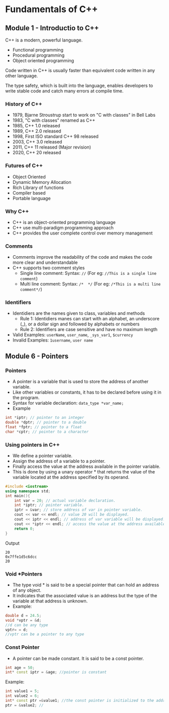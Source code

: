 # Fundamentals of C++

## Module 1 - Introductio to C++

C++ is a modern, powerful language.

- Functional programming
- Procedural programming
- Object oriented programming

Code written in C++ is usually faster than equivalent code written in any other language.

The type safety, which is built into the language, enables developers to write stable code and catch many errors at compile time.

### History of C++

- 1979, Bjarne Stroustrup start to work on "C with classes" in Bell Labs
- 1983, "C with classes" renamed as C++
- 1985, C++ 1.0 released
- 1989, C++ 2.0 released
- 1998, First ISO standard C++ 98 released
- 2003, C++ 3.0 released
- 2011, C++ 11 released (Major revision)
- 2020, C++ 20 released

### Futures of C++

- Object Oriented
- Dynamic Memory Allocation
- Rich Library of functions
- Compiler based
- Portable language

### Why C++

- C++ is an object-oriented programming language
- C++ use multi-paradigm programming approach
- C++ provides the user complete control over memory management

### Comments

- Comments improve the readability of the code and makes the code more clear and understandable
- C++ supports two comment styles
    + Single line comment: Syntax: ```//``` (For eg: ```//This is a single line comment```)
    + Multi line comment: Syntax: ```/*  */``` (For eg: ```/*This is a multi line comment*/```)
    
### Identifiers

- Identidiers are the names given to class, variables and methods
    + Rule 1: Identidiers manes can start with an alphabet, an underscore (_), or a dollar sign and followed by alphabets or numbers
    + Rule 2: Identifiers are case sensitive and have no maximum length
- Valid Examples: `userName`, `user_name`, `_sys_var1`, `$currency`
- Invalid Examples: `1username`, `user name`

## Module 6 - Pointers

### Pointers

- A pointer is a variable that is used to store the address of another variable.
- Like other variables or constants, it has to be declared before using it in the program.
- Syntax for variable declaration: ```data_type *var_name;```
- Example

```C++ 
int *iptr; // pointer to an integer
double *dptr; // pointer to a double
float *fptr; // pointer to a float
char *cptr; // pointer to a character
```

### Using pointers in C++

- We define a pointer variable.
- Assign the address of a variable to a pointer.
- Finally access the value at the address available in the pointer variable.
- This is done by using a unary operator * that returns the value of the variable located at the address specified by its operand.
                    
```C++
#include <iostream>
using namespace std;
int main(){
    int var = 20; // actual variable declaration.
    int *iptr; // pointer variable.
    iptr = &var; // store address of var in pointer variable.
    cout << var << endl; // value 20 will be displayed.
    cout << iptr << endl; // address of var variable will be displayed.
    cout << *iptr << endl; // access the value at the address available in the pointer variable.
    return 0;
}
```

Output

```
20
0x7ffe1d5c6dcc
20
```

### Void *Pointers

- The type void * is said to be a special pointer that can hold an address of any object.
- It indicates that the associated value is an address but the type of the variable at that address is unknown.
- Example:

```C++
double d = 24.5;
void *vptr = &d;
//d can be any type
vptr= = d;
//vptr can be a pointer to any type
```

### Const Pointer

- A pointer can be made constant. It is said to be a const pointer.

```C++
int age = 50;
int* const iptr = &age; //pointer is constant
```

Example:

```C++
int value1 = 5;
int value2 = 6;
int* const ptr =&value1; //the const pointer is initialized to the address of value1
ptr = &value2; //

